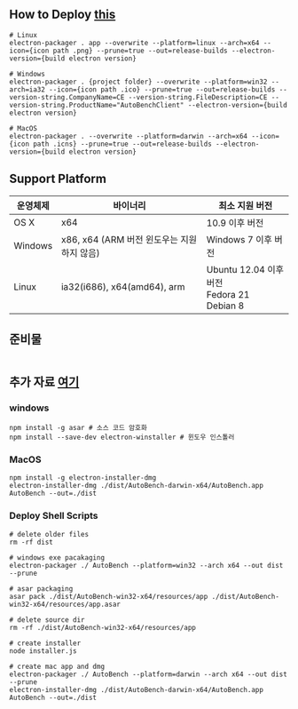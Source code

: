 ## How to Deploy [this](https://www.christianengvall.se/electron-packager-tutorial/)
```
# Linux
electron-packager . app --overwrite --platform=linux --arch=x64 --icon={icon path .png} --prune=true --out=release-builds --electron-version={build electron version}

# Windows
electron-packager . {project folder} --overwrite --platform=win32 --arch=ia32 --icon={icon path .ico} --prune=true --out=release-builds --version-string.CompanyName=CE --version-string.FileDescription=CE --version-string.ProductName="AutoBenchClient" --electron-version={build electron version}

# MacOS
electron-packager . --overwrite --platform=darwin --arch=x64 --icon={icon path .icns} --prune=true --out=release-builds --electron-version={build electron version}
```

## Support Platform

| 운영체제 | 바이너리 | 최소 지원 버전 |
|-|-|-|
| OS X | x64 | 10.9 이후 버전 |
| Windows	| x86, x64 (ARM 버전 윈도우는 지원하지 않음) | Windows 7 이후 버전 |
| Linux | ia32(i686), x64(amd64), arm | Ubuntu 12.04 이후 버전<br/> Fedora 21<br/> Debian 8 |

## 준비물
```
```

## 추가 자료 [여기](https://proinlab.com/archives/1928)

### windows
```
npm install -g asar # 소스 코드 암호화
npm install --save-dev electron-winstaller # 윈도우 인스톨러
```

### MacOS
```
npm install -g electron-installer-dmg
electron-installer-dmg ./dist/AutoBench-darwin-x64/AutoBench.app AutoBench --out=./dist
```

### Deploy Shell Scripts
```
# delete older files
rm -rf dist

# windows exe pacakaging
electron-packager ./ AutoBench --platform=win32 --arch x64 --out dist --prune

# asar packaging
asar pack ./dist/AutoBench-win32-x64/resources/app ./dist/AutoBench-win32-x64/resources/app.asar

# delete source dir
rm -rf ./dist/AutoBench-win32-x64/resources/app

# create installer
node installer.js

# create mac app and dmg
electron-packager ./ AutoBench --platform=darwin --arch x64 --out dist --prune
electron-installer-dmg ./dist/AutoBench-darwin-x64/AutoBench.app AutoBench --out=./dist
```









